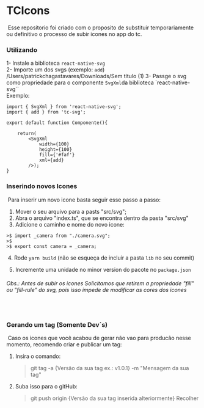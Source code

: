 # TCIcons
​
Esse repositorio foi criado com o proposito de substituir temporariamente ou definitivo o processo de subir icones no app do tc.
​
​
### Utilizando
1- Instale a biblioteca `react-native-svg`   
2- Importe um dos svgs (exemplo: `add`)   /Users/patrickchagastavares/Downloads/Sem título (1)
3- Passge o svg como propriedade para o componente `SvgXml`da biblioteca `react-native-svg``   
Exemplo:   
```
import { SvgXml } from 'react-native-svg';
import { add } from 'tc-svg';
​
export default function Componente(){
​
    return(
        <SvgXml
            width={100}
            height={100}
            fill={'#faf'}
            xml={add}
        />);
}
```
### Inserindo novos Icones
​
Para inserir um novo icone basta seguir esse passo a passo:
​
1.  Mover o seu arquivo para a pasts "src/svg";
2.  Abra o arquivo "index.ts", que se encontra dentro da pasta "src/svg"
3.  Adicione o caminho e nome do novo icone:
​
```
>$ import _camera from "./camera.svg";
>$
>$ export const camera = _camera;
```
​
4. Rode `yarn build` (não se esqueça de incluir a pasta `lib` no seu commit)

5. Incremente uma unidade no minor version do pacote no `package.json`​
###### Obs.: Antes de subir os icones Solicitamos que retirem a propriedade "fill" ou "fill-rule" do svg, pois isso impede de modificar as cores dos icones
​
### Gerando um tag (Somente Dev`s)
​
Caso os icones que você acabou de gerar não vao para producão nesse momento, recomendo criar e publicar um tag:
​
1.  Insira o comando:
    > git tag -a {Versão da sua tag ex.: v1.0.1} -m "Mensagem da sua tag"
2.  Suba isso para o gitHub:
    > git push origin {Versão da sua tag inserida alteriormente}
Recolher














